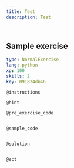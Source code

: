 ```yaml
---
title: Test
description: Test

---
```

## Sample exercise

```yaml
type: NormalExercise
lang: python
xp: 100
skills: 2
key: 091824db46
```


`@instructions`

`@hint`

`@pre_exercise_code`
```{python}

```

`@sample_code`
```{python}

```

`@solution`
```{python}

```

`@sct`
```{python}

```
